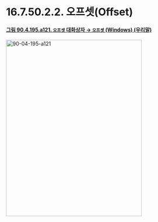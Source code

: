 # 16.7.50.2.2. 오프셋(Offset)

<a id="90-04-195-a121"></a>

#### [그림 90.4.195.a121. `오프셋` 대화상자 → `오프셋` (Windows) (우리말)](./90-04-0195-offset.md#90-04-195-a121)
<img width="372" height="482" alt="90-04-195-a121" src="" />